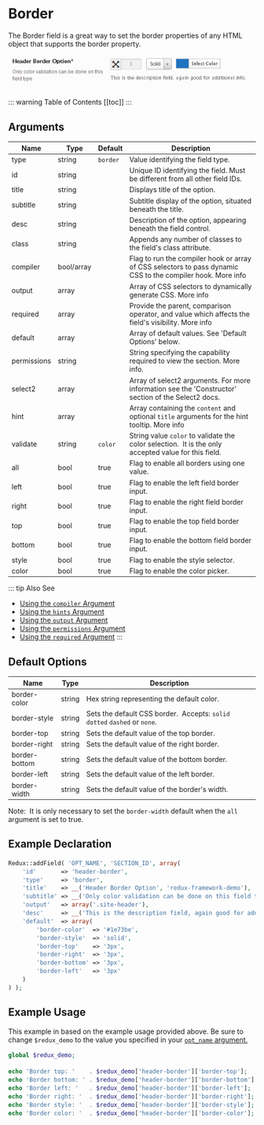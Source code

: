 # Border

The Border field is a great way to set the border properties of any HTML object that supports the border property.

<span style="display:block;text-align:center">![](./img/border.png)</span>

::: warning Table of Contents
[[toc]]
:::

## Arguments
|Name|Type|Default|Description|
|--- |--- |--- |--- |
|type|string|`border`|Value identifying the field type.|
|id|string||Unique ID identifying the field. Must be different from all other field IDs.|
|title|string||Displays title of the option.|
|subtitle|string||Subtitle display of the option, situated beneath the title.|
|desc|string||Description of the option, appearing beneath the field control.|
|class|string||Appends any number of classes to the field's class attribute.|
|compiler|bool/array||Flag to run the compiler hook or array of CSS selectors to pass dynamic CSS to the compiler hook.  More info|
|output|array||Array of CSS selectors to dynamically generate CSS.  More info|
|required|array||Provide the parent, comparison operator, and value which affects the field's visibility.  More info|
|default|array||Array of default values. See 'Default Options' below.|
|permissions|string||String specifying the capability required to view the section.   More info.|
|select2|array||Array of select2 arguments. For more information see the 'Constructor' section of the Select2 docs.|
|hint|array||Array containing the `content` and optional `title` arguments for the hint tooltip. More info|
|validate|string|`color`|String value `color` to validate the color selection.  It is the only accepted value for this field.|
|all|bool|true|Flag to enable all borders using one value.|
|left|bool|true|Flag to enable the left field border input.|
|right|bool|true|Flag to enable the right field border input.|
|top|bool|true|Flag to enable the top field border input.|
|bottom|bool|true|Flag to enable the bottom field border input.|
|style|bool|true|Flag to enable the style selector.|
|color|bool|true|Flag to enable the color picker.|

::: tip Also See
- [Using the `compiler` Argument](../configuration/arguments/compiler.md)
- [Using the `hints` Argument](../configuration/arguments/hints.md)
- [Using the `output` Argument](../guide/the-output-argument.md)
- [Using the `permissions` Argument](../configuration/arguments/permissions.md)
- [Using the `required` Argument](../configuration/arguments/required.md)
:::

## Default Options
|Name|Type|Description|
|--- |--- |--- |
|border-color|string|Hex string representing the default color.|
|border-style|string|Sets the default CSS border.  Accepts: `solid` `dotted` `dashed` or `none`.|
|border-top|string|Sets the default value of the top border.|
|border-right|string|Sets the default value of the right border.|
|border-bottom|string|Sets the default value of the bottom border.|
|border-left|string|Sets the default value of the left border.|
|border-width|string|Sets the default value of the border's width.|


Note:  It is only necessary to set the `border-width` default when the `all` argument is set to true.

## Example Declaration
```php
Redux::addField( 'OPT_NAME', 'SECTION_ID', array(
    'id'       => 'header-border',
    'type'     => 'border',
    'title'    => __('Header Border Option', 'redux-framework-demo'),
    'subtitle' => __('Only color validation can be done on this field type', 'redux-framework-demo'),
    'output'   => array('.site-header'),
    'desc'     => __('This is the description field, again good for additional info.', 'redux-framework-demo'),
    'default'  => array(
        'border-color'  => '#1e73be', 
        'border-style'  => 'solid', 
        'border-top'    => '3px', 
        'border-right'  => '3px', 
        'border-bottom' => '3px', 
        'border-left'   => '3px'
    )
) );
```

## Example Usage
This example in based on the example usage provided above. Be sure to change `$redux_demo` to the value you specified in your <a title="opt_name" href="/redux-framework/arguments/opt_name/">`opt_name` argument.</a>

```php
global $redux_demo;

echo 'Border top: '    . $redux_demo['header-border']['border-top'];
echo 'Border bottom: ' . $redux_demo['header-border']['border-bottom'];
echo 'Border left: '   . $redux_demo['header-border']['border-left'];
echo 'Border right: '  . $redux_demo['header-border']['border-right'];
echo 'Border style: '  . $redux_demo['header-border']['border-style'];
echo 'Border color: '  . $redux_demo['header-border']['border-color'];
```

